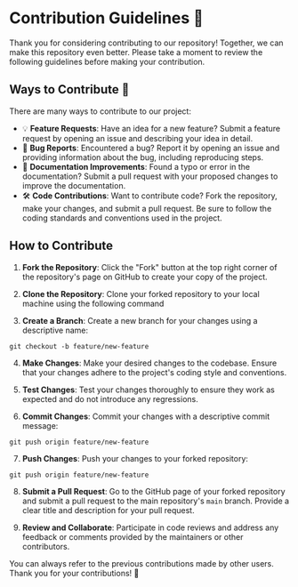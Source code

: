 # Contribution Guidelines 🤝

Thank you for considering contributing to our repository! Together, we can make this repository even better. Please take a moment to review the following guidelines before making your contribution.

## Ways to Contribute 🚀

There are many ways to contribute to our project:

- 💡 **Feature Requests**: Have an idea for a new feature? Submit a feature request by opening an issue and describing your idea in detail.
- 🐛 **Bug Reports**: Encountered a bug? Report it by opening an issue and providing information about the bug, including reproducing steps.
- 📖 **Documentation Improvements**: Found a typo or error in the documentation? Submit a pull request with your proposed changes to improve the documentation.
- 🛠️ **Code Contributions**: Want to contribute code? Fork the repository, make your changes, and submit a pull request. Be sure to follow the coding standards and conventions used in the project.

## How to Contribute

1. **Fork the Repository**: Click the "Fork" button at the top right corner of the repository's page on GitHub to create your copy of the project.

2. **Clone the Repository**: Clone your forked repository to your local machine using the following command

3. **Create a Branch**: Create a new branch for your changes using a descriptive name:
```
git checkout -b feature/new-feature
```

4. **Make Changes**: Make your desired changes to the codebase. Ensure that your changes adhere to the project's coding style and conventions.

5. **Test Changes**: Test your changes thoroughly to ensure they work as expected and do not introduce any regressions.

6. **Commit Changes**: Commit your changes with a descriptive commit message:
```
git push origin feature/new-feature
```

7. **Push Changes**: Push your changes to your forked repository:
```
git push origin feature/new-feature
```

8. **Submit a Pull Request**: Go to the GitHub page of your forked repository and submit a pull request to the main repository's `main` branch. Provide a clear title and description for your pull request.

9. **Review and Collaborate**: Participate in code reviews and address any feedback or comments provided by the maintainers or other contributors.

You can always refer to the previous contributions made by other users.<br>
Thank you for your contributions! 🎉

